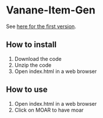 # Vanane-Item-Gen
See [here for the first version](https://github.com/Vanane/heroku-test).
## How to install
1. Download the code
2. Unzip the code
3. Open index.html in a web browser

## How to use
1. Open index.html in a web browser
2. Click on MOAR to have moar
